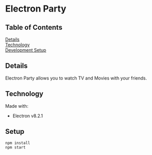 # Electron Party

## Table of Contents
[Details](#Details)  
[Technology](#Technology)  
[Development Setup](#Setup)  

## Details
Electron Party allows you to watch TV and Movies with your friends.

## Technology
Made with:
 * Electron v8.2.1
 
## Setup
```shell script
npm install
npm start
```
